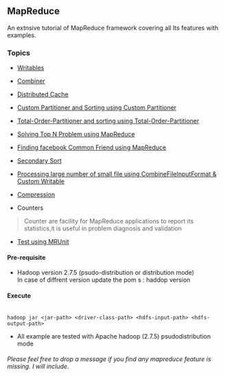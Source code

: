 ## MapReduce  

 <p>An extnsive tutorial of MapReduce framework covering all Its features with examples.</p>
 


### Topics 

- [Writables](https://github.com/kaustuvkunal/map-reduce/tree/master/src/main/java/com/kk/mapreduce/writables)

- [Combiner](https://github.com/kaustuvkunal/map-reduce/blob/master/src/main/java/com/kk/mapreduce/wordcount/WCDriver.java ) 
     
-  [Distributed Cache](https://github.com/kaustuvkunal/map-reduce/tree/master/src/main/java/com/kk/mapreduce/distributedcache)

- [Custom Partitioner and Sorting using Custom Partitioner](https://github.com/kaustuvkunal/map-reduce/tree/master/src/main/java/com/kk/mapreduce/partitioner)
 
- [Total-Order-Partitioner and sorting using Total-Order-Partitioner](https://github.com/kaustuvkunal/map-reduce/tree/master/src/main/java/com/kk/mapreduce/totalordersort)

- [Solving Top N Problem using MapReduce](https://github.com/kaustuvkunal/map-reduce/tree/master/src/main/java/com/kk/mapreduce/topnproblem)

- [Finding facebook Common Friend using MapReduce](https://github.com/kaustuvkunal/map-reduce/tree/master/src/main/java/com/kk/mapreduce/commonfriends)

- [Secondary Sort](https://github.com/kaustuvkunal/map-reduce/tree/master/src/main/java/com/kk/mapreduce/secondarysort)

- [Processing large number of small file using CombineFileInputFormat & Custom Writable](https://github.com/kaustuvkunal/map-reduce/tree/master/src/main/java/com/kk/mapreduce/maxtempusingcombineinputformat)

- [Compression](https://github.com/kaustuvkunal/map-reduce/tree/master/src/main/java/com/kk/mapreduce/maxtemp)

- Counters
 > Counter are facility for MapReduce applications to report its statistics,it is useful in problem diagnosis and validation
 
- [Test using MRUnit](https://github.com/kaustuvkunal/map-reduce/tree/master/src/test/java/com/kk/test/mapreduce)


####  Pre-requisite

 -  Hadoop version 2.7.5 (psudo-distribution or distribution mode)
 </br> In case of diffrent version update the pom s : haddop version 

####  Execute
</br>`hadoop jar <jar-path> <driver-class-path> <hdfs-input-path> <hdfs-output-path>`

- All example are tested with  Apache hadoop (2.7.5) psudodistribution mode


###### Please feel free to drop a message if you find any mapreduce feature is missing. I will include.
 
